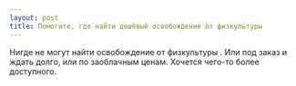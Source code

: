 ```yaml
---
layout: post 
title: Помогите, где найти дешёвый освобождение от физкультуры 
--- 
```

Нигде не могут найти освобождение от физкультуры . Или под заказ и ждать долго, или по заоблачным ценам. Хочется чего-то более доступного.